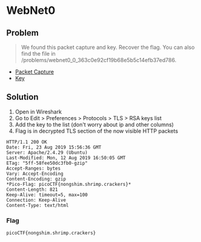 # WebNet0

## Problem

> We found this packet capture and key. Recover the flag. You can also find the file in /problems/webnet0_0_363c0e92cf19b68e5b5c14efb37ed786.

* [Packet Capture](./capture.pcap)
* [Key](./picopico.key)

## Solution

1. Open in Wireshark
2. Go to Edit > Preferences > Protocols > TLS > RSA keys list
3. Add the key to the list (don't worry about ip and other columns)
4. Flag is in decrypted TLS section of the now visible HTTP packets
```
HTTP/1.1 200 OK
Date: Fri, 23 Aug 2019 15:56:36 GMT
Server: Apache/2.4.29 (Ubuntu)
Last-Modified: Mon, 12 Aug 2019 16:50:05 GMT
ETag: "5ff-58fee50dc3fb0-gzip"
Accept-Ranges: bytes
Vary: Accept-Encoding
Content-Encoding: gzip
*Pico-Flag: picoCTF{nongshim.shrimp.crackers}*
Content-Length: 821
Keep-Alive: timeout=5, max=100
Connection: Keep-Alive
Content-Type: text/html
```

### Flag

`picoCTF{nongshim.shrimp.crackers}`